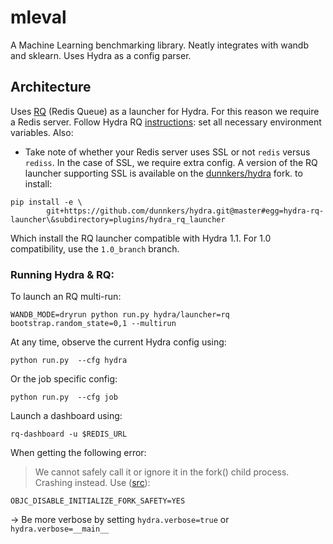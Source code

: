 # mleval
A Machine Learning benchmarking library. Neatly integrates with wandb and sklearn. Uses Hydra as a config parser.



## Architecture
Uses [RQ](https://python-rq.org/) (Redis Queue) as a launcher for Hydra. For this reason we require a Redis server. Follow Hydra RQ [instructions](https://hydra.cc/docs/next/plugins/rq_launcher/): set all necessary environment variables. Also:

- Take note of whether your Redis server uses SSL or not `redis` versus `rediss`. In the case of SSL, we require extra config. A version of the RQ launcher supporting SSL is available on the [dunnkers/hydra](https://github.com/dunnkers/hydra) fork. to install:

```shell
pip install -e \
        git+https://github.com/dunnkers/hydra.git@master#egg=hydra-rq-launcher\&subdirectory=plugins/hydra_rq_launcher
```

Which install the RQ launcher compatible with Hydra 1.1. For 1.0 compatibility, use the `1.0_branch` branch. 

### Running Hydra & RQ:
To launch an RQ multi-run:
```shell
WANDB_MODE=dryrun python run.py hydra/launcher=rq bootstrap.random_state=0,1 --multirun
```

At any time, observe the current Hydra config using:
```shell
python run.py  --cfg hydra
```

Or the job specific config:
```shell
python run.py  --cfg job
```

Launch a dashboard using:
```shell
rq-dashboard -u $REDIS_URL
```

When getting the following error:
> We cannot safely call it or ignore it in the fork() child process. Crashing instead.
Use ([src](https://stackoverflow.com/questions/50168647/multiprocessing-causes-python-to-crash-and-gives-an-error-may-have-been-in-progr)):

```shell
OBJC_DISABLE_INITIALIZE_FORK_SAFETY=YES
```


→ Be more verbose by setting `hydra.verbose=true` or `hydra.verbose=__main__`